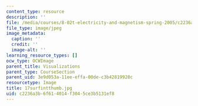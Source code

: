 ```yaml
---
content_type: resource
description: ''
file: /media/courses/8-02t-electricity-and-magnetism-spring-2005/c2236a3b6f614014f3045ce3b5131ef8_17surfintthumb.jpg
file_type: image/jpeg
image_metadata:
  caption: ''
  credit: ''
  image-alt: ''
learning_resource_types: []
ocw_type: OCWImage
parent_title: Visualizations
parent_type: CourseSection
parent_uid: 3e9d053a-11ee-effa-00de-c3b42819928c
resourcetype: Image
title: 17surfintthumb.jpg
uid: c2236a3b-6f61-4014-f304-5ce3b5131ef8
---
```

